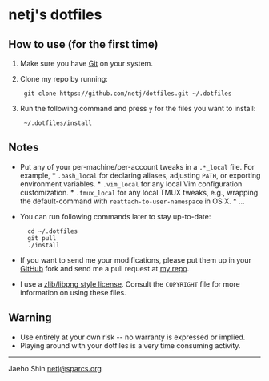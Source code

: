 netj's dotfiles
===============

How to use (for the first time)
-------------------------------
1. Make sure you have [Git][] on your system.

2. Clone my repo by running:

        git clone https://github.com/netj/dotfiles.git ~/.dotfiles

3. Run the following command and press `y` for the files you want to install:

        ~/.dotfiles/install


Notes
-----
* Put any of your per-machine/per-account tweaks in a `.*_local` file.  For example,
        * `.bash_local` for declaring aliases, adjusting `PATH`, or exporting environment variables.
        * `.vim_local` for any local Vim configuration customization.
        * `.tmux_local` for any local TMUX tweaks, e.g., wrapping the default-command with `reattach-to-user-namespace` in OS X.
        * ...

* You can run following commands later to stay up-to-date:

        cd ~/.dotfiles
        git pull
        ./install

* If you want to send me your modifications, please put them up in your
  [GitHub][] fork and send me a pull request at [my
  repo](https://github.com/netj/dotfiles).

* I use a [zlib/libpng style license][license]. Consult the `COPYRIGHT` file
  for more information on using these files.

[git]: http://git-scm.com/
[github]: http://github.com/
[license]: http://www.opensource.org/licenses/zlib-license.php


Warning
-------
* Use entirely at your own risk -- no warranty is expressed or implied.
* Playing around with your dotfiles is a very time consuming activity.


----
Jaeho Shin <netj@sparcs.org>
